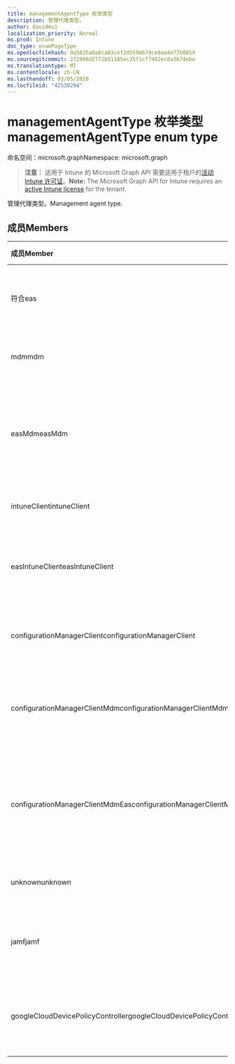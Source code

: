 ```yaml
---
title: managementAgentType 枚举类型
description: 管理代理类型。
author: davidmu1
localization_priority: Normal
ms.prod: Intune
doc_type: enumPageType
ms.openlocfilehash: 9a5835a0a8ca83cef2d5590679ce8aa4e77b0859
ms.sourcegitcommit: 272996d2772b51105ec25f1cf7482ecda3b74ebe
ms.translationtype: MT
ms.contentlocale: zh-CN
ms.lasthandoff: 03/05/2020
ms.locfileid: "42530294"
---
```

# <a name="managementagenttype-enum-type"></a><span data-ttu-id="63b38-103">managementAgentType 枚举类型</span><span class="sxs-lookup"><span data-stu-id="63b38-103">managementAgentType enum type</span></span>

<span data-ttu-id="63b38-104">命名空间：microsoft.graph</span><span class="sxs-lookup"><span data-stu-id="63b38-104">Namespace: microsoft.graph</span></span>

> <span data-ttu-id="63b38-105">**注意：** 适用于 Intune 的 Microsoft Graph API 需要适用于租户的[活动 Intune 许可证](https://go.microsoft.com/fwlink/?linkid=839381)。</span><span class="sxs-lookup"><span data-stu-id="63b38-105">**Note:** The Microsoft Graph API for Intune requires an [active Intune license](https://go.microsoft.com/fwlink/?linkid=839381) for the tenant.</span></span>

<span data-ttu-id="63b38-106">管理代理类型。</span><span class="sxs-lookup"><span data-stu-id="63b38-106">Management agent type.</span></span>

## <a name="members"></a><span data-ttu-id="63b38-107">成员</span><span class="sxs-lookup"><span data-stu-id="63b38-107">Members</span></span>
|<span data-ttu-id="63b38-108">成员</span><span class="sxs-lookup"><span data-stu-id="63b38-108">Member</span></span>|<span data-ttu-id="63b38-109">值</span><span class="sxs-lookup"><span data-stu-id="63b38-109">Value</span></span>|<span data-ttu-id="63b38-110">说明</span><span class="sxs-lookup"><span data-stu-id="63b38-110">Description</span></span>|
|:---|:---|:---|
|<span data-ttu-id="63b38-111">符合</span><span class="sxs-lookup"><span data-stu-id="63b38-111">eas</span></span>|<span data-ttu-id="63b38-112">1 </span><span class="sxs-lookup"><span data-stu-id="63b38-112">1</span></span>|<span data-ttu-id="63b38-113">设备由 Exchange server 管理。</span><span class="sxs-lookup"><span data-stu-id="63b38-113">The device is managed by Exchange server.</span></span>|
|<span data-ttu-id="63b38-114">mdm</span><span class="sxs-lookup"><span data-stu-id="63b38-114">mdm</span></span>|<span data-ttu-id="63b38-115">2 </span><span class="sxs-lookup"><span data-stu-id="63b38-115">2</span></span>|<span data-ttu-id="63b38-116">设备由 Intune MDM 管理。</span><span class="sxs-lookup"><span data-stu-id="63b38-116">The device is managed by Intune MDM.</span></span>|
|<span data-ttu-id="63b38-117">easMdm</span><span class="sxs-lookup"><span data-stu-id="63b38-117">easMdm</span></span>|<span data-ttu-id="63b38-118">3 </span><span class="sxs-lookup"><span data-stu-id="63b38-118">3</span></span>|<span data-ttu-id="63b38-119">设备由 Exchange server 和 Intune MDM 管理。</span><span class="sxs-lookup"><span data-stu-id="63b38-119">The device is managed by both Exchange server and Intune MDM.</span></span>|
|<span data-ttu-id="63b38-120">intuneClient</span><span class="sxs-lookup"><span data-stu-id="63b38-120">intuneClient</span></span>|<span data-ttu-id="63b38-121">4 </span><span class="sxs-lookup"><span data-stu-id="63b38-121">4</span></span>|<span data-ttu-id="63b38-122">Intune 客户端托管。</span><span class="sxs-lookup"><span data-stu-id="63b38-122">Intune client managed.</span></span>|
|<span data-ttu-id="63b38-123">easIntuneClient</span><span class="sxs-lookup"><span data-stu-id="63b38-123">easIntuneClient</span></span>|<span data-ttu-id="63b38-124">5 </span><span class="sxs-lookup"><span data-stu-id="63b38-124">5</span></span>|<span data-ttu-id="63b38-125">设备为 EAS 和 Intune 客户端双重托管。</span><span class="sxs-lookup"><span data-stu-id="63b38-125">The device is EAS and Intune client dual managed.</span></span>|
|<span data-ttu-id="63b38-126">configurationManagerClient</span><span class="sxs-lookup"><span data-stu-id="63b38-126">configurationManagerClient</span></span>|<span data-ttu-id="63b38-127">8 </span><span class="sxs-lookup"><span data-stu-id="63b38-127">8</span></span>|<span data-ttu-id="63b38-128">设备由配置管理器管理。</span><span class="sxs-lookup"><span data-stu-id="63b38-128">The device is managed by Configuration Manager.</span></span>|
|<span data-ttu-id="63b38-129">configurationManagerClientMdm</span><span class="sxs-lookup"><span data-stu-id="63b38-129">configurationManagerClientMdm</span></span>|<span data-ttu-id="63b38-130">10 </span><span class="sxs-lookup"><span data-stu-id="63b38-130">10</span></span>|<span data-ttu-id="63b38-131">设备由 Configuration Manager 和 MDM 管理。</span><span class="sxs-lookup"><span data-stu-id="63b38-131">The device is managed by Configuration Manager and MDM.</span></span>|
|<span data-ttu-id="63b38-132">configurationManagerClientMdmEas</span><span class="sxs-lookup"><span data-stu-id="63b38-132">configurationManagerClientMdmEas</span></span>|<span data-ttu-id="63b38-133">11x17</span><span class="sxs-lookup"><span data-stu-id="63b38-133">11</span></span>|<span data-ttu-id="63b38-134">设备由 Configuration Manager、MDM 和 Eas 管理。</span><span class="sxs-lookup"><span data-stu-id="63b38-134">The device is managed by Configuration Manager, MDM and Eas.</span></span>|
|<span data-ttu-id="63b38-135">unknown</span><span class="sxs-lookup"><span data-stu-id="63b38-135">unknown</span></span>|<span data-ttu-id="63b38-136">16 </span><span class="sxs-lookup"><span data-stu-id="63b38-136">16</span></span>|<span data-ttu-id="63b38-137">未知的管理代理类型。</span><span class="sxs-lookup"><span data-stu-id="63b38-137">Unknown management agent type.</span></span>|
|<span data-ttu-id="63b38-138">jamf</span><span class="sxs-lookup"><span data-stu-id="63b38-138">jamf</span></span>|<span data-ttu-id="63b38-139">32</span><span class="sxs-lookup"><span data-stu-id="63b38-139">32</span></span>|<span data-ttu-id="63b38-140">设备属性是从 Jamf 中提取的。</span><span class="sxs-lookup"><span data-stu-id="63b38-140">The device attributes are fetched from Jamf.</span></span>|
|<span data-ttu-id="63b38-141">googleCloudDevicePolicyController</span><span class="sxs-lookup"><span data-stu-id="63b38-141">googleCloudDevicePolicyController</span></span>|<span data-ttu-id="63b38-142">64</span><span class="sxs-lookup"><span data-stu-id="63b38-142">64</span></span>|<span data-ttu-id="63b38-143">设备由 Google 的 CloudDPC 管理。</span><span class="sxs-lookup"><span data-stu-id="63b38-143">The device is managed by Google's CloudDPC.</span></span>|




